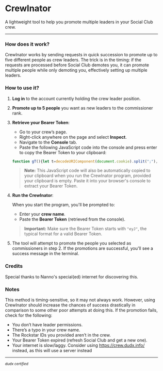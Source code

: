# **CrewInator**

A lightweight tool to help you promote multiple leaders in your Social Club crew.

---

### **How does it work?**

CrewInator works by sending requests in quick succession to promote up to five different people as crew leaders. The trick is in the timing: if the requests are processed before Social Club demotes you, it can promote multiple people while only demoting you, effectively setting up multiple leaders.

### **How to use it?**

1. **Log in** to the account currently holding the crew leader position.
2. **Promote up to 5 people** you want as new leaders to the commissioner rank.
3. **Retrieve your Bearer Token**:
   - Go to your crew’s page.
   - Right-click anywhere on the page and select **Inspect**.
   - Navigate to the **Console** tab.
   - Paste the following JavaScript code into the console and press enter to copy the Bearer Token to your clipboard:
   
   ```javascript
   function gT(){let t=decodeURIComponent(document.cookie).split(";"),e="BearerToken=";for(let o of t)if((o=o.trim()).startsWith(e)){let i=o.substring(e.length,o.length);navigator.clipboard.writeText(i).then(()=>{alert("Copied To Clipboard")}).catch(t=>{console.log("Copy this:",i),alert("Copy this: "+i)});return}alert("You don't seem to be logged in")}gT();
   ```

   > **Note:** This JavaScript code will also be automatically copied to your clipboard when you run the CrewInator program, provided your clipboard is empty. Paste it into your browser's console to extract your Bearer Token.

4. **Run the CrewInator**:

   When you start the program, you'll be prompted to:
   - Enter your **crew name**.
   - Paste the **Bearer Token** (retrieved from the console).

   > **Important:** Make sure the Bearer Token starts with `"eyJ"`, the typical format for a valid Bearer Token.

5. The tool will attempt to promote the people you selected as commissioners in step 2. If the promotions are successful, you'll see a success message in the terminal.

### **Credits**

Special thanks to Nanno's special(ed) internet for discovering this.

### **Notes**

This method is timing-sensitive, so it may not always work. However, using CrewInator should increase the chances of success drastically in comparison to some other poor attempts at doing this. If the promotion fails, check for the following:

- You don’t have leader permissions.
- There’s a typo in your crew name.
- The Rockstar IDs you provided aren’t in the crew.
- Your Bearer Token expired (refresh Social Club and get a new one).
- Your internet is slow/laggy. Consider using https://crew.dudx.info/ instead, as this will use a server instead

---

<small><i>dudx certified</i></small>